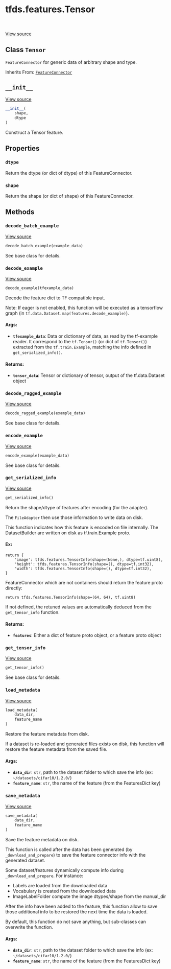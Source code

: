 <div itemscope itemtype="http://developers.google.com/ReferenceObject">
<meta itemprop="name" content="tfds.features.Tensor" />
<meta itemprop="path" content="Stable" />
<meta itemprop="property" content="dtype"/>
<meta itemprop="property" content="shape"/>
<meta itemprop="property" content="__init__"/>
<meta itemprop="property" content="decode_batch_example"/>
<meta itemprop="property" content="decode_example"/>
<meta itemprop="property" content="decode_ragged_example"/>
<meta itemprop="property" content="encode_example"/>
<meta itemprop="property" content="get_serialized_info"/>
<meta itemprop="property" content="get_tensor_info"/>
<meta itemprop="property" content="load_metadata"/>
<meta itemprop="property" content="save_metadata"/>
</div>

# tfds.features.Tensor

<!-- Insert buttons -->

<table class="tfo-notebook-buttons tfo-api" align="left">
</table>

<a target="_blank" href="https://github.com/tensorflow/datasets/tree/master/tensorflow_datasets/core/features/feature.py">View
source</a>

## Class `Tensor`

<!-- Start diff -->
`FeatureConnector` for generic data of arbitrary shape and type.

Inherits From: [`FeatureConnector`](../../tfds/features/FeatureConnector.md)

<!-- Placeholder for "Used in" -->


<h2 id="__init__"><code>__init__</code></h2>

<a target="_blank" href="https://github.com/tensorflow/datasets/tree/master/tensorflow_datasets/core/features/feature.py">View
source</a>

``` python
__init__(
    shape,
    dtype
)
```

Construct a Tensor feature.

## Properties

<h3 id="dtype"><code>dtype</code></h3>

Return the dtype (or dict of dtype) of this FeatureConnector.

<h3 id="shape"><code>shape</code></h3>

Return the shape (or dict of shape) of this FeatureConnector.

## Methods

<h3 id="decode_batch_example"><code>decode_batch_example</code></h3>

<a target="_blank" href="https://github.com/tensorflow/datasets/tree/master/tensorflow_datasets/core/features/feature.py">View
source</a>

```python
decode_batch_example(example_data)
```

See base class for details.

<h3 id="decode_example"><code>decode_example</code></h3>

<a target="_blank" href="https://github.com/tensorflow/datasets/tree/master/tensorflow_datasets/core/features/feature.py">View
source</a>

``` python
decode_example(tfexample_data)
```

Decode the feature dict to TF compatible input.

Note: If eager is not enabled, this function will be executed as a tensorflow
graph (in `tf.data.Dataset.map(features.decode_example)`).

#### Args:

*   <b>`tfexample_data`</b>: Data or dictionary of data, as read by the
    tf-example reader. It correspond to the `tf.Tensor()` (or dict of
    `tf.Tensor()`) extracted from the `tf.train.Example`, matching the info
    defined in `get_serialized_info()`.

#### Returns:

*   <b>`tensor_data`</b>: Tensor or dictionary of tensor, output of the
    tf.data.Dataset object

<h3 id="decode_ragged_example"><code>decode_ragged_example</code></h3>

<a target="_blank" href="https://github.com/tensorflow/datasets/tree/master/tensorflow_datasets/core/features/feature.py">View
source</a>

```python
decode_ragged_example(example_data)
```

See base class for details.

<h3 id="encode_example"><code>encode_example</code></h3>

<a target="_blank" href="https://github.com/tensorflow/datasets/tree/master/tensorflow_datasets/core/features/feature.py">View
source</a>

``` python
encode_example(example_data)
```

See base class for details.

<h3 id="get_serialized_info"><code>get_serialized_info</code></h3>

<a target="_blank" href="https://github.com/tensorflow/datasets/tree/master/tensorflow_datasets/core/features/feature.py">View
source</a>

``` python
get_serialized_info()
```

Return the shape/dtype of features after encoding (for the adapter).

The `FileAdapter` then use those information to write data on disk.

This function indicates how this feature is encoded on file internally.
The DatasetBuilder are written on disk as tf.train.Example proto.

#### Ex:

```
return {
    'image': tfds.features.TensorInfo(shape=(None,), dtype=tf.uint8),
    'height': tfds.features.TensorInfo(shape=(), dtype=tf.int32),
    'width': tfds.features.TensorInfo(shape=(), dtype=tf.int32),
}
```

FeatureConnector which are not containers should return the feature proto
directly:

```
return tfds.features.TensorInfo(shape=(64, 64), tf.uint8)
```

If not defined, the retuned values are automatically deduced from the
`get_tensor_info` function.

#### Returns:

* <b>`features`</b>: Either a dict of feature proto object, or a feature proto object

<h3 id="get_tensor_info"><code>get_tensor_info</code></h3>

<a target="_blank" href="https://github.com/tensorflow/datasets/tree/master/tensorflow_datasets/core/features/feature.py">View
source</a>

``` python
get_tensor_info()
```

See base class for details.

<h3 id="load_metadata"><code>load_metadata</code></h3>

<a target="_blank" href="https://github.com/tensorflow/datasets/tree/master/tensorflow_datasets/core/features/feature.py">View
source</a>

``` python
load_metadata(
    data_dir,
    feature_name
)
```

Restore the feature metadata from disk.

If a dataset is re-loaded and generated files exists on disk, this function
will restore the feature metadata from the saved file.

#### Args:

*   <b>`data_dir`</b>: `str`, path to the dataset folder to which save the info
    (ex: `~/datasets/cifar10/1.2.0/`)
*   <b>`feature_name`</b>: `str`, the name of the feature (from the FeaturesDict
    key)

<h3 id="save_metadata"><code>save_metadata</code></h3>

<a target="_blank" href="https://github.com/tensorflow/datasets/tree/master/tensorflow_datasets/core/features/feature.py">View
source</a>

``` python
save_metadata(
    data_dir,
    feature_name
)
```

Save the feature metadata on disk.

This function is called after the data has been generated (by
`_download_and_prepare`) to save the feature connector info with the
generated dataset.

Some dataset/features dynamically compute info during
`_download_and_prepare`. For instance:

 * Labels are loaded from the downloaded data
 * Vocabulary is created from the downloaded data
 * ImageLabelFolder compute the image dtypes/shape from the manual_dir

After the info have been added to the feature, this function allow to
save those additional info to be restored the next time the data is loaded.

By default, this function do not save anything, but sub-classes can
overwrite the function.

#### Args:

*   <b>`data_dir`</b>: `str`, path to the dataset folder to which save the info
    (ex: `~/datasets/cifar10/1.2.0/`)
*   <b>`feature_name`</b>: `str`, the name of the feature (from the FeaturesDict
    key)
